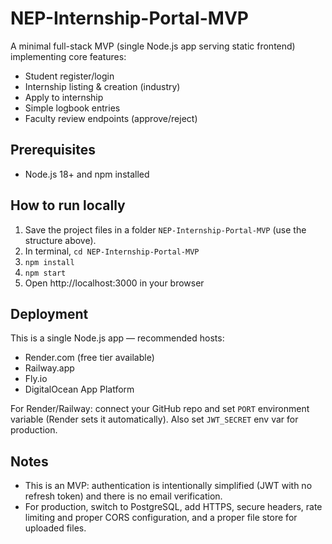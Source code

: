 # NEP-Internship-Portal-MVP


A minimal full-stack MVP (single Node.js app serving static frontend) implementing core features:
- Student register/login
- Internship listing & creation (industry)
- Apply to internship
- Simple logbook entries
- Faculty review endpoints (approve/reject)


## Prerequisites
- Node.js 18+ and npm installed


## How to run locally
1. Save the project files in a folder `NEP-Internship-Portal-MVP` (use the structure above).
2. In terminal, `cd NEP-Internship-Portal-MVP`
3. `npm install`
4. `npm start`
5. Open http://localhost:3000 in your browser


## Deployment
This is a single Node.js app — recommended hosts:
- Render.com (free tier available)
- Railway.app
- Fly.io
- DigitalOcean App Platform


For Render/Railway: connect your GitHub repo and set `PORT` environment variable (Render sets it automatically). Also set `JWT_SECRET` env var for production.


## Notes
- This is an MVP: authentication is intentionally simplified (JWT with no refresh token) and there is no email verification.
- For production, switch to PostgreSQL, add HTTPS, secure headers, rate limiting and proper CORS configuration, and a proper file store for uploaded files.